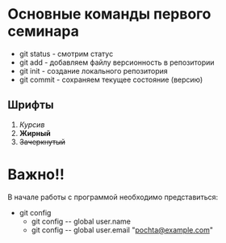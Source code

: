 # Основные команды первого семинара
* git status  - смотрим статус
* git add - добавляем файлу версионность в репозитории
* git init - создание локального репозитория
* git commit - сохраняем текущее состояние (версию)
## Шрифты
1. *Курсив*
2. **Жирный**
3. ~~Зачеркнутый~~

# **Важно!!**
В начале работы с программой необходимо представиться:
* git config
    *  git config -- global user.name 
    * git config -- global user.email "pochta@example.com"







